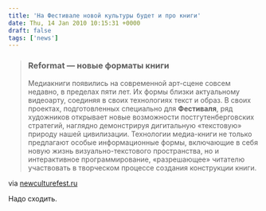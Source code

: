 ```yaml
---
title: 'На Фестивале новой культуры будет и про книги'
date: Thu, 14 Jan 2010 10:15:31 +0000
draft: false
tags: ['news']
---
```


> ### Reformat — новые форматы книги
> 
> Медиакниги появились на современной арт-сцене совсем недавно, в пределах пяти лет. Их формы близки актуальному видеоарту, соединяя в своих технологиях текст и образ. В своих проектах, подготовленных специально для **Фестиваля**, ряд художников открывает новые возможности постгутенберговских стратегий, наглядно демонстрируя дигитальную «текстовую» природу нашей цивилизации. Технологии медиа-книги не только предлагают особые информационные формы, включающие в себя новую жизнь визуально-текстового пространства, но и интерактивное программирование, «разрешающее» читателю участвовать в творческом процессе создания конструкции книги.

via [newculturefest.ru](http://newculturefest.ru/ru/projects/literature.html)

Надо сходить.